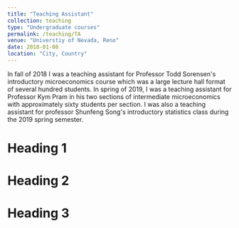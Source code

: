 ```yaml
---
title: "Teaching Assistant"
collection: teaching
type: "Undergraduate courses"
permalink: /teaching/TA
venue: "Universtiy of Nevada, Reno"
date: 2018-01-08
location: "City, Country"
---
```


In fall of 2018 I was a teaching assistant for Professor Todd Sorensen's introductory microeconomics course which was a large lecture hall format of several hundred students. In spring of 2019, I was a teaching assistant for Professor Kym Pram in his two sections of intermediate microeconomics with approximately sixty students per section. I was also a teaching assistant for professor Shunfeng Song's introductory statistics class during the 2019 spring semester.

Heading 1
======

Heading 2
======

Heading 3
======
